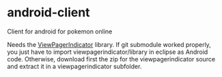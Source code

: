 android-client
==============

Client for android for pokemon online

Needs the [ViewPagerIndicator][1] library. If git submodule worked properly, you just have to import viewpagerindicator/library in eclipse as Android code. Otherwise, download first the zip for the viewpagerindicator source and extract it in a viewpagerindicator subfolder.

[1]: https://github.com/coyotte508/Adroid-ViewPagerIndicator

